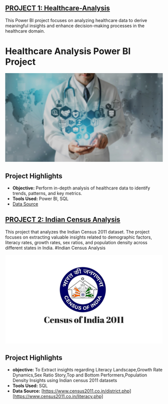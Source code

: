 ## [PROJECT 1: Healthcare-Analysis](https://github.com/GauthamKrishnaDas98/Healthcare-Analysis/tree/main)
This Power BI project focuses on analyzing healthcare data to derive meaningful insights and enhance decision-making processes in the healthcare domain.
# Healthcare Analysis Power BI Project

![Project Image](/image/BACKGROUND.jpg)


## Project Highlights

- **Objective:** Perform in-depth analysis of healthcare data to identify trends, patterns, and key metrics.
- **Tools Used:** Power BI, SQL
- [Data Source](https://www.kaggle.com/datasets/prasad22/healthcare-dataset/data)

## [PROJECT 2: Indian Census Analysis](https://github.com/GauthamKrishnaDas98/Indian-Census-2011-Analysis)
This project that analyzes the Indian Census 2011 dataset. The project focuses on extracting valuable insights related to demographic factors, literacy rates, growth rates, sex ratios, and population density across different states in India.
#Indian Census Analysis

![Project Image2](/image/census-1612944696.jpg)


## Project Highlights
- **objective:** To Extract insights regarding Literacy Landscape,Growth Rate Dynamics,Sex Ratio Story,Top and Bottom Performers,Population Density Insights using Indian census 2011 datasets
- **Tools Used:** SQL
- **Data Source:** [https://www.census2011.co.in/district.php]
                  [https://www.census2011.co.in/literacy.php]
